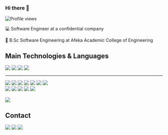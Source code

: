 ### Hi there 👋

![Profile views](https://gpvc.arturio.dev/RonBless)

💻 Software Engineer at a confidential company 

📙 B.Sc Software Engineering at Afeka Academic College of Engineering


## Main Technologies & Languages
<img src="https://img.shields.io/badge/javascript-323330?&style=for-the-badge&logo=javascript&logoColor=%23F7DF1E"/> <img src="https://img.shields.io/badge/python-14354C?&style=for-the-badge&logo=python&logoColor=white"/>
<img src="https://img.shields.io/badge/c/c++-00599C?&style=for-the-badge&logo=c%2B%2B&ogoColor=white"/> 
<img src="https://img.shields.io/badge/java-ED8B00?&style=for-the-badge&logo=java&logoColor=white"/> 

---

<img src="https://img.shields.io/badge/-React-000000?style=for-the-badge&logo=react&logoColor=00c8ff"/> <img src="https://img.shields.io/badge/-Node.js-3C873A?style=for-the-badge&logo=node.js&logoColor=white" />
<img src="https://img.shields.io/badge/-Express.js-787878?style=for-the-badge&logo=express" />
<img src="https://img.shields.io/badge/-HTML5-E34F26?style=for-the-badge&logo=html5&logoColor=white"/>
<img src="https://img.shields.io/badge/-CSS3-1572B6?style=for-the-badge&logo=css3&logoColor=white" />
<img src="https://img.shields.io/badge/-Bootstrap-563D7C?style=for-the-badge&logo=bootstrap&logoColor=white"/>
<img src="https://img.shields.io/badge/-Spring-1FFF4F?style=for-the-badge&logo=spring&logoColor=white"/>
<br/>
<img src="https://img.shields.io/badge/-git-F05033?&style=for-the-badge&logo=git&logoColor=white"/> 
<img src="https://img.shields.io/badge/-github-121011?&style=for-the-badge&logo=github&logoColor=white"/> 
<img src="https://img.shields.io/badge/-firebase-039BE5?&style=for-the-badge&logo=firebase"/> 
<img src="https://img.shields.io/badge/-docker-0db7ed?&style=for-the-badge&logo=docker&logoColor=white"/> 
<img src="https://img.shields.io/badge/-Raspberry%20Pi-C51A4A?style=for-the-badge&logo=Raspberry-Pi"/>
<br/><br/>
<img src="https://github-readme-stats.vercel.app/api/top-langs/?username=Birkagal&theme=dark&layout=compact" align="center" />
## Contact
[<img src="https://img.shields.io/badge/Gmail-D14836?style=for-the-badge&logo=gmail&logoColor=white"/>][gmail] [<img src="https://img.shields.io/badge/linkedin-0077B5?&style=for-the-badge&logo=linkedin&logoColor=white"/>][linkedin] 
[<img src="https://img.shields.io/badge/-Stack%20overflow-FE7A16?style=for-the-badge&logo=stack-overflow&logoColor=white"/>][stackoverflow]


[gmail]: mailto:birkagal@gmail.com
[linkedin]: https://www.linkedin.com/in/gal-birka-13474b198/
[stackoverflow]: https://stackoverflow.com/users/10540279/birkagal
